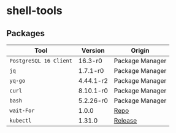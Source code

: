 # shell-tools


## Packages

| Tool | Version | Origin |
|---|---|---|
| `PostgreSQL 16 Client` | 16.3-r0 | Package Manager |
| `jq` | 1.7.1-r0 | Package Manager |
| `yq-go` | 4.44.1-r2 | Package Manager |
| `curl`  | 8.10.1-r0 | Package Manager |
| `bash`  | 5.2.26-r0 | Package Manager |
| `wait-For` | 1.0.0 | [Repo](https://github.com/mrako/wait-for/releases)
| `kubectl` | 1.31.0 | [Release](https://kubernetes.io/docs/tasks/tools/install-kubectl-linux/#install-kubectl-binary-with-curl-on-linux)
